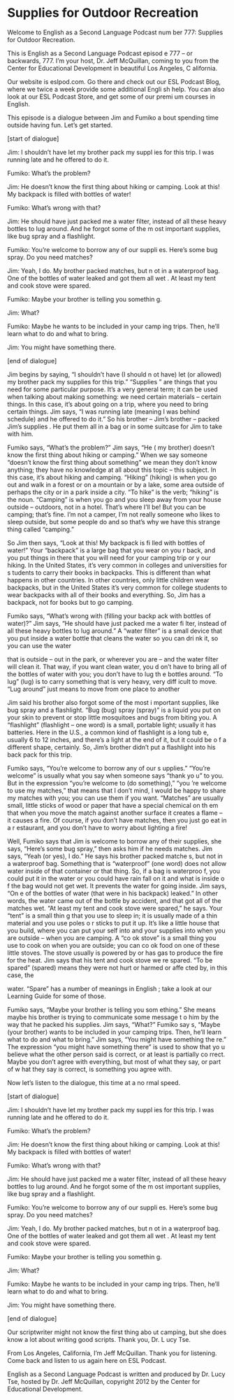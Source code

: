 # Supplies for Outdoor Recreation

Welcome to English as a Second Language Podcast num ber 777: Supplies for Outdoor Recreation. 

This is English as a Second Language Podcast episod e 777 – or backwards, 777.  I’m your host, Dr. Jeff McQuillan, coming to you from the Center for Educational Development in beautiful Los Angeles, C alifornia. 

Our website is eslpod.com.  Go there and check out our ESL Podcast Blog, where we twice a week provide some additional Engli sh help.  You can also look at our ESL Podcast Store, and get some of our premi um courses in English.   

This episode is a dialogue between Jim and Fumiko a bout spending time outside having fun.  Let’s get started. 

[start of dialogue] 

Jim:  I shouldn’t have let my brother pack my suppl ies for this trip.  I was running late and he offered to do it. 

Fumiko:  What’s the problem? 

Jim:  He doesn’t know the first thing about hiking or camping.  Look at this!  My backpack is filled with bottles of water! 

Fumiko:  What’s wrong with that? 

Jim:  He should have just packed me a water filter,  instead of all these heavy bottles to lug around.  And he forgot some of the m ost important supplies, like bug spray and a flashlight. 

Fumiko:  You’re welcome to borrow any of our suppli es.  Here’s some bug spray. Do you need matches?   

Jim:  Yeah, I do.  My brother packed matches, but n ot in a waterproof bag.  One of the bottles of water leaked and got them all wet .  At least my tent and cook stove were spared.   

Fumiko:  Maybe your brother is telling you somethin g. 

Jim:  What?  

 Fumiko:  Maybe he wants to be included in your camp ing trips.  Then, he’ll learn what to do and what to bring.   

Jim:  You might have something there. 

[end of dialogue] 

Jim begins by saying, “I shouldn’t have (I should n ot have) let (or allowed) my brother pack my supplies for this trip.”  “Supplies ” are things that you need for some particular purpose.  It’s a very general term;  it can be used when talking about making something: we need certain materials –  certain things.  In this case, it’s about going on a trip, where you need to  bring certain things.  Jim says, “I was running late (meaning I was behind schedule)  and he offered to do it.”  So his brother – Jim’s brother – packed Jim’s supplies .  He put them all in a bag or in some suitcase for Jim to take with him. 

Fumiko says, “What’s the problem?”  Jim says, “He ( my brother) doesn’t know the first thing about hiking or camping.”  When we say someone “doesn’t know the first thing about something” we mean they don’t  know anything; they have no knowledge at all about this topic – this subject.  In this case, it’s about hiking and camping.  “Hiking” (hiking) is when you go out and walk in a forest or on a mountain or by a lake, some area outside of perhaps  the city or in a park inside a city.  “To hike” is the verb; “hiking” is the noun.   “Camping” is when you go and you sleep away from your house outside – outdoors, not in a hotel.  That’s where I’ll be!  But you can be camping; that’s fine.  I’m  not a camper, I’m not really someone who likes to sleep outside, but some people  do and so that’s why we have this strange thing called “camping.”   

So Jim then says, “Look at this!  My backpack is fi lled with bottles of water!” Your “backpack” is a large bag that you wear on you r back, and you put things in there that you will need for your camping trip or y our hiking.  In the United States, it’s very common in colleges and universities for s tudents to carry their books in backpacks.  This is different than what happens in other countries.  In other countries, only little children wear backpacks, but  in the United States it’s very common for college students to wear backpacks with all of their books and everything.  So, Jim has a backpack, not for books but to go camping. 

Fumiko says, “What’s wrong with (filling your backp ack with bottles of water)?” Jim says, “He should have just packed me a water fi lter, instead of all these heavy bottles to lug around.”  A “water filter” is a small device that you put inside a water bottle that cleans the water so you can dri nk it, so you can use the water  

that is outside – out in the park, or wherever you are – and the water filter will clean it.  That way, if you want clean water, you d on’t have to bring all of the bottles of water with you; you don’t have to lug th e bottles around.  “To lug” (lug) is to carry something that is very heavy, very diff icult to move.  “Lug around” just means to move from one place to another  

Jim said his brother also forgot some of the most i mportant supplies, like bug spray and a flashlight.  “Bug (bug) spray (spray)” is a liquid you put on your skin to prevent or stop little mosquitoes and bugs from biting you.  A “flashlight” (flashlight – one word) is a small, portable light;  usually it has batteries.  Here in the U.S., a common kind of flashlight is a long tub e, usually 6 to 12 inches, and there’s a light at the end of it, but it could be o f a different shape, certainly.  So, Jim’s brother didn’t put a flashlight into his back pack for this trip. 

Fumiko says, “You’re welcome to borrow any of our s upplies.”  “You’re welcome” is usually what you say when someone says “thank yo u” to you.  But in the expression “you’re welcome to (do something),” “you ’re welcome to use my matches,” that means that I don’t mind, I would be happy to share my matches with you; you can use them if you want.  “Matches” are usually small, little sticks of wood or paper that have a special chemical on th em that when you move the match against another surface it creates a flame – it causes a fire.  Of course, if you don’t have matches, then you just go eat in a r estaurant, and you don’t have to worry about lighting a fire!   

Well, Fumiko says that Jim is welcome to borrow any  of their supplies, she says, “Here’s some bug spray,” then asks him if he needs matches.  Jim says, “Yeah (or yes), I do.”  He says his brother packed matche s, but not in a waterproof bag. Something that is “waterproof” (one word) does not allow water inside of that container or that thing.  So, if a bag is waterproo f, you could put it in the water or you could have rain fall on it and what is inside o f the bag would not get wet.  It prevents the water for going inside.  Jim says, “On e of the bottles of water (that were in his backpack) leaked.”  In other words, the  water came out of the bottle by accident, and that got all of the matches wet.  “At least my tent and cook stove were spared,” he says.  Your “tent” is a small thin g that you use to sleep in; it is usually made of a thin material and you use poles o r sticks to put it up.  It’s like a little house that you build, where you can put your self into and your supplies into when you are outside – when you are camping.  A “co ok stove” is a small thing you use to cook on when you are outside; you can co ok food on one of these little stoves.  The stove usually is powered by or has gas to produce the fire for the heat.  Jim says that his tent and cook stove we re spared.  “To be spared” (spared) means they were not hurt or harmed or affe cted by, in this case, the  

water.  “Spare” has a number of meanings in English ; take a look at our Learning Guide for some of those. 

Fumiko says, “Maybe your brother is telling you som ething.”  She means maybe his brother is trying to communicate some message t o him by the way that he packed his supplies.  Jim says, “What?”  Fumiko say s, “Maybe (your brother) wants to be included in your camping trips.  Then, he’ll learn what to do and what to bring.”  Jim says, “You might have something the re.”  The expression “you might have something there” is used to show that yo u believe what the other person said is correct, or at least is partially co rrect.  Maybe you don’t agree with everything, but most of what they say, or part of w hat they say is correct, is something you agree with. 

Now let’s listen to the dialogue, this time at a no rmal speed. 

[start of dialogue] 

Jim:  I shouldn’t have let my brother pack my suppl ies for this trip.  I was running late and he offered to do it. 

Fumiko:  What’s the problem? 

Jim:  He doesn’t know the first thing about hiking or camping.  Look at this!  My backpack is filled with bottles of water! 

Fumiko:  What’s wrong with that? 

Jim:  He should have just packed me a water filter,  instead of all these heavy bottles to lug around.  And he forgot some of the m ost important supplies, like bug spray and a flashlight. 

Fumiko:  You’re welcome to borrow any of our suppli es.  Here’s some bug spray. Do you need matches?   

Jim:  Yeah, I do.  My brother packed matches, but n ot in a waterproof bag.  One of the bottles of water leaked and got them all wet .  At least my tent and cook stove were spared.   

Fumiko:  Maybe your brother is telling you somethin g. 

Jim:  What? 

Fumiko:  Maybe he wants to be included in your camp ing trips.  Then, he’ll learn what to do and what to bring.   

Jim:  You might have something there. 

[end of dialogue] 

Our scriptwriter might not know the first thing abo ut camping, but she does know a lot about writing good scripts.  Thank you, Dr. L ucy Tse.   

From Los Angeles, California, I’m Jeff McQuillan.  Thank you for listening.  Come back and listen to us again here on ESL Podcast. 

English as a Second Language Podcast is written and  produced by Dr. Lucy Tse, hosted by Dr. Jeff McQuillan, copyright 2012 by the  Center for Educational Development.

